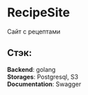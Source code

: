 # RecipeSite

Сайт с рецептами

## Стэк: 
**Backend**: golang <br/>
**Storages**: Postgresql, S3 <br/>
**Documentation**: Swagger <br/>
